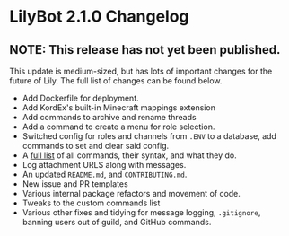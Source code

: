 # LilyBot 2.1.0 Changelog

## NOTE: This release has not yet been published.

This update is medium-sized, but has lots of important changes for the future of Lily. The full list of changes can be found below.

* Add Dockerfile for deployment.
* Add KordEx's built-in Minecraft mappings extension
* Add commands to archive and rename threads
* Add a command to create a menu for role selection.
* Switched config for roles and channels from `.ENV` to a database, add commands to set and clear said config.
* A [full list](https://github.com/IrisShaders/LilyBot/blob/main/docs/commands.md) of all commands, their syntax, and what they do.
* Log attachment URLS along with messages.
* An updated `README.md`, and `CONTRIBUTING.md`.
* New issue and PR templates
* Various internal package refactors and movement of code.
* Tweaks to the custom commands list
* Various other fixes and tidying for message logging, `.gitignore`, banning users out of guild, and GitHub commands.
